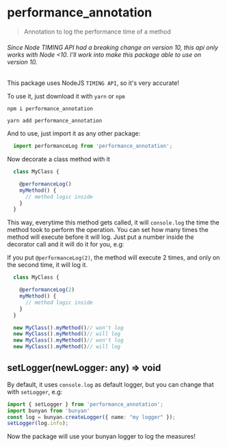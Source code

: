 # performance_annotation
> Annotation to log the performance time of a method

###### Since Node TIMING API had a breaking change on version 10, this api only works with Node <10. I'll work into make this package able to use on version 10.

This package uses NodeJS `TIMING API`, so it's very accurate!

To use it, just download it with `yarn` or `npm`

``npm i performance_annotation``

``yarn add performance_annotation``

And to use, just import it as any other package:
```typescript
  import performanceLog from 'performance_annotation';
```

Now decorate a class method with it
```typescript
  class MyClass {

    @performanceLog()
    myMethod() {
      // method logic inside
    }
  }
```

This way, everytime this method gets called, it will `console.log` the time the method took to perform the operation.
You can set how many times the method will execute before it will log. Just put a number inside the decorator call and it will do it for you, e.g:

If you put `@performanceLog(2)`, the method will execute 2 times, and only on the second time, it will log it.

```typescript
  class MyClass {

    @performanceLog(2)
    myMethod() {
      // method logic inside
    }
  }

  new MyClass().myMethod()// won't log
  new MyClass().myMethod()// will log
  new MyClass().myMethod()// won't log
  new MyClass().myMethod()// will log
```

## setLogger(newLogger: any) => void

By default, it uses `console.log` as default logger, but you can change that with `setLogger`, e.g:
```typescript
import { setLogger } from 'performance_annotation';
import bunyan from 'bunyan'
const log = bunyan.createLogger({ name: "my logger" });
setLogger(log.info);
```
Now the package will use your bunyan logger to log the measures!

